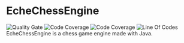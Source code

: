 # EcheChessEngine
![Quality Gate](https://sonarcloud.io/api/project_badges/measure?project=ca.watier.echechess:echechess-engine&metric=alert_status)
![Code Coverage](https://sonarcloud.io/api/project_badges/measure?project=ca.watier.echechess:echechess-engine&metric=security_rating)
![Code Coverage](https://sonarcloud.io/api/project_badges/measure?project=ca.watier.echechess:echechess-engine&metric=reliability_rating)
![Line Of Codes](https://sonarcloud.io/api/project_badges/measure?project=ca.watier.echechess:echechess-engine&metric=ncloc)
<br>
EcheChessEngine is a chess game engine made with Java.
